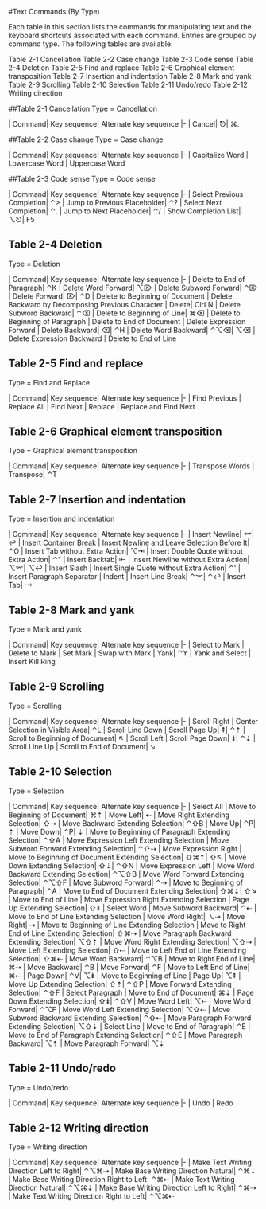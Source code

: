 #Text Commands (By Type)
 
Each table in this section lists the commands for manipulating text and the keyboard shortcuts associated with each command. Entries are grouped by command type. The following tables are available:

Table 2-1  Cancellation
Table 2-2  Case change
Table 2-3  Code sense
Table 2-4  Deletion
Table 2-5  Find and replace
Table 2-6  Graphical element transposition
Table 2-7  Insertion and indentation
Table 2-8  Mark and yank
Table 2-9  Scrolling
Table 2-10  Selection
Table 2-11  Undo/redo
Table 2-12  Writing direction

##Table 2-1  Cancellation
Type = Cancellation

| Command| Key sequence| Alternate key sequence
|-
| Cancel| ⎋| ⌘.

##Table 2-2  Case change
Type = Case change

| Command| Key sequence| Alternate key sequence
|-
| Capitalize Word
| Lowercase Word
| Uppercase Word

##Table 2-3  Code sense
Type = Code sense

| Command| Key sequence| Alternate key sequence
|-
| Select Previous Completion| ⌃>
| Jump to Previous Placeholder| ⌃?
| Select Next Completion| ⌃.
| Jump to Next Placeholder| ⌃/
| Show Completion List| ⌥⎋| F5

## Table 2-4  Deletion
Type = Deletion

| Command| Key sequence| Alternate key sequence
|-
| Delete to End of Paragraph| ⌃K
| Delete Word Forward| ⌥⌦
| Delete Subword Forward| ⌃⌦
| Delete Forward| ⌦| ⌃D
| Delete to Beginning of Document
| Delete Backward by Decomposing Previous Character
| Delete| ClrLN
| Delete Subword Backward| ⌃⌫
| Delete to Beginning of Line| ⌘⌫
| Delete to Beginning of Paragraph
| Delete to End of Document
| Delete Expression Forward
| Delete Backward| ⌫| ⌃H
| Delete Word Backward| ⌃⌥⌫| ⌥⌫
| Delete Expression Backward
| Delete to End of Line

## Table 2-5  Find and replace
Type = Find and Replace

| Command| Key sequence| Alternate key sequence
|-
| Find Previous
| Replace All
| Find Next
| Replace
| Replace and Find Next

## Table 2-6  Graphical element transposition
Type = Graphical element transposition

| Command| Key sequence| Alternate key sequence
|-
| Transpose Words
| Transpose| ⌃T

## Table 2-7  Insertion and indentation
Type = Insertion and indentation

| Command| Key sequence| Alternate key sequence
|-
| Insert Newline| ⌤| ↩
| Insert Container Break
| Insert Newline and Leave Selection Before It| ⌃O
| Insert Tab without Extra Action| ⌥⇥
| Insert Double Quote without Extra Action| ⌃"
| Insert Backtab| ⇤
| Insert Newline without Extra Action| ⌥⌤| ⌥↩
| Insert Slash
| Insert Single Quote without Extra Action| ⌃'
| Insert Paragraph Separator
| Indent
| Insert Line Break| ⌃⌤| ⌃↩
| Insert Tab| ⇥

## Table 2-8  Mark and yank
Type = Mark and yank

| Command| Key sequence| Alternate key sequence
|-
| Select to Mark
| Delete to Mark
| Set Mark
| Swap with Mark
| Yank| ⌃Y
| Yank and Select
| Insert Kill Ring

## Table 2-9  Scrolling
Type = Scrolling

| Command| Key sequence| Alternate key sequence
|-
| Scroll Right
| Center Selection in Visible Area| ⌃L
| Scroll Line Down
| Scroll Page Up| ⇞| ⌃⇡
| Scroll to Beginning of Document| ↖
| Scroll Left
| Scroll Page Down| ⇟| ⌃⇣
| Scroll Line Up
| Scroll to End of Document| ↘

## Table 2-10  Selection
Type = Selection

| Command| Key sequence| Alternate key sequence
|-
| Select All
| Move to Beginning of Document| ⌘⇡
| Move Left| ⇠
| Move Right Extending Selection| ⇧⇢
| Move Backward Extending Selection| ⌃⇧B
| Move Up| ⌃P| ⇡
| Move Down| ⌃P| ⇣
| Move to Beginning of Paragraph Extending Selection| ⌃⇧A
| Move Expression Left Extending Selection
| Move Subword Forward Extending Selection| ⌃⇧⇢
| Move Expression Right
| Move to Beginning of Document Extending Selection| ⇧⌘⇡| ⇧↖
| Move Down Extending Selection| ⇧⇣| ⌃⇧N
| Move Expression Left
| Move Word Backward Extending Selection| ⌃⌥⇧B
| Move Word Forward Extending Selection| ⌃⌥⇧F
| Move Subword Forward| ⌃⇢
| Move to Beginning of Paragraph| ⌃A
| Move to End of Document Extending Selection| ⇧⌘⇣| ⇧↘
| Move to End of Line
| Move Expression Right Extending Selection
| Page Up Extending Selection| ⇧⇞
| Select Word
| Move Subword Backward| ⌃⇠
| Move to End of Line Extending Selection
| Move Word Right| ⌥⇢
| Move Right| ⇢
| Move to Beginning of Line Extending Selection
| Move to Right End of Line Extending Selection| ⇧⌘⇢
| Move Paragraph Backward Extending Selection| ⌥⇧⇡
| Move Word Right Extending Selection| ⌥⇧⇢
| Move Left Extending Selection| ⇧⇠
| Move to Left End of Line Extending Selection| ⇧⌘⇠
| Move Word Backward| ⌃⌥B
| Move to Right End of Line| ⌘⇢
| Move Backward| ⌃B
| Move Forward| ⌃F
| Move to Left End of Line| ⌘⇠
| Page Down| ⌃V| ⌥⇟
| Move to Beginning of Line
| Page Up| ⌥⇞
| Move Up Extending Selection| ⇧⇡| ⌃⇧P
| Move Forward Extending Selection| ⌃⇧F
| Select Paragraph
| Move to End of Document| ⌘⇣
| Page Down Extending Selection| ⇧⇟| ⌃⇧V
| Move Word Left| ⌥⇠
| Move Word Forward| ⌃⌥F
| Move Word Left Extending Selection| ⌥⇧⇠
| Move Subword Backward Extending Selection| ⌃⇧⇠
| Move Paragraph Forward Extending Selection| ⌥⇧⇣
| Select Line
| Move to End of Paragraph| ⌃E
| Move to End of Paragraph Extending Selection| ⌃⇧E
| Move Paragraph Backward| ⌥⇡
| Move Paragraph Forward| ⌥⇣

## Table 2-11  Undo/redo
Type = Undo/redo

| Command| Key sequence| Alternate key sequence
|-
| Undo
| Redo

## Table 2-12  Writing direction
Type = Writing direction

| Command| Key sequence| Alternate key sequence
|-
| Make Text Writing Direction Left to Right| ⌃⌥⌘⇢
| Make Base Writing Direction Natural| ⌃⌘⇣
| Make Base Writing Direction Right to Left| ⌃⌘⇠
| Make Text Writing Direction Natural| ⌃⌥⌘⇣
| Make Base Writing Direction Left to Right| ⌃⌘⇢
| Make Text Writing Direction Right to Left| ⌃⌥⌘⇠